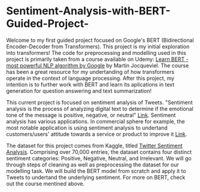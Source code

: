 # Sentiment-Analysis-with-BERT-Guided-Project-
Welcome to my first guided project focused on Google's BERT (Bidirectional Encoder-Decoder from Transformers). This project is my initial exploration into transformers! The code for preprocessing and modelling used in this project is primarily taken from a course available on Udemy: [Learn BERT - most powerful NLP algorithm by Google](https://www.udemy.com/course/bert-nlp-algorithm/learn/lecture/29758070?start=1#reviews) by Martin Jocqueviel. The course has been a great resource for my undertanding of how transformers operate in the context of language processing. After this project, my intention is to further work with BERT and learn its aplications in text generation for question answering and text summarization!

This current project is focused on sentiment analysis of Tweets. "Sentiment analysis is the process of analyzing digital text to determine if the emotional tone of the message is positive, negative, or neutral" [Link](https://aws.amazon.com/what-is/sentiment-analysis/). Sentiment analysis has various applications. In commercial sphere for example, the most notable application is using sentiment analysis to undertand customers/users' attitude towards a service or product to improve it [Link](https://aws.amazon.com/what-is/sentiment-analysis/).

The dataset for this project comes from Kaggle, titled [Twitter Sentiment Analysis](https://www.kaggle.com/datasets/jp797498e/twitter-entity-sentiment-analysis). Comprising over 70,000 entries, the dataset contains four distinct sentiment categories: Positive, Negative, Neutral, and Irrelevant. We will go through steps of cleaning as well as preprocessing the dataset for our modelling task. We will build the BERT model from scratch and apply it to Tweets to undertand the underlying sentiment. For more on BERT, check out the course mentined above. 

